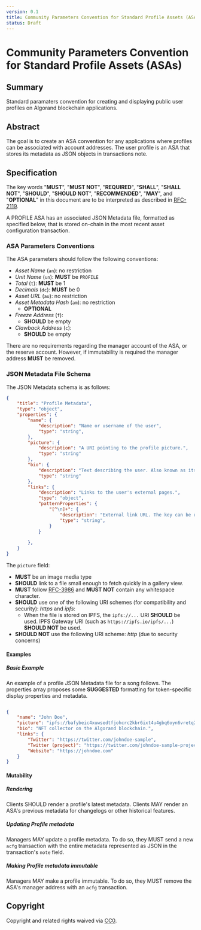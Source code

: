```yaml
---
version: 0.1
title: Community Parameters Convention for Standard Profile Assets (ASAs)
status: Draft
---
```


# Community Parameters Convention for Standard Profile Assets (ASAs)

## Summary

Standard paramaters convention for creating and displaying public user profiles on Algorand blockchain applications.

## Abstract

The goal is to create an ASA convention for any applications where profiles can be associated with account addresses. The user profile is an ASA that stores its metadata as JSON objects in transactions note.

## Specification

The key words "**MUST**", "**MUST NOT**", "**REQUIRED**", "**SHALL**", "**SHALL NOT**", "**SHOULD**", "**SHOULD NOT**", "**RECOMMENDED**", "**MAY**", and "**OPTIONAL**" in this document are to be interpreted as described in [RFC-2119](https://www.ietf.org/rfc/rfc2119.txt).

A PROFILE ASA has an associated JSON Metadata file, formatted as specified below, that is stored on-chain in the most recent asset configuration transaction.

### ASA Parameters Conventions

The ASA parameters should follow the following conventions:

* *Asset Name* (`an`): no restriction
* *Unit Name* (`un`): **MUST** be `PROFILE`
* *Total* (`t`): **MUST** be 1
* *Decimals* (`dc`): **MUST** be 0
* *Asset URL* (`au`): no restriction
* *Asset Metadata Hash* (`am`): no restriction
    * **OPTIONAL**
* *Freeze Address* (`f`): 
    * **SHOULD** be empty
* *Clawback Address* (`c`): 
    * **SHOULD** be empty

There are no requirements regarding the manager account of the ASA, or the reserve account. However, if immutability is required the manager address **MUST** be removed.

### JSON Metadata File Schema

The JSON Metadata schema is as follows:

```json
{
    "title": "Profile Metadata",
    "type": "object",
    "properties": {
        "name": {
            "description": "Name or username of the user",
            "type": "string",
        },
        "picture": {
            "description": "A URI pointing to the profile picture.",
            "type": "string"
        },
        "bio": {
            "description": "Text describing the user. Also known as its biography.",
            "type": "string"
        },
        "links": {
            "description": "Links to the user's external pages.",
            "type": "object",
            "patternProperties": {
                "[^\n]+": {
                    "description": "External link URL. The key can be used as label for this URL.",
                    "type": "string",
                }
            }
            
        },
    }
}
```
The `picture` field: 

* **MUST** be an image media type
* **SHOULD** link to a file small enough to fetch quickly in a gallery view.
* **MUST** follow [RFC-3986](https://www.ietf.org/rfc/rfc3986.txt) and **MUST NOT** contain any whitespace character.
* **SHOULD** use one of the following URI schemes (for compatibility and security): *https* and *ipfs*:
    * When the file is stored on IPFS, the `ipfs://...` URI **SHOULD** be used. IPFS Gateway URI (such as `https://ipfs.io/ipfs/...`) **SHOULD NOT** be used.
* **SHOULD NOT** use the following URI scheme: *http* (due to security concerns)


#### Examples

##### Basic Example

An example of a profile JSON Metadata file for a song follows. The properties array proposes some **SUGGESTED** formatting for token-specific display properties and metadata.

```json

{   
    "name": "John Doe",
    "picture": "ipfs://bafybeic4xuwsedtfjohcrc2kbr6ixt4u4gbq6oyn6vretq2soefulgmkqm",
    "bio": "NFT collector on the Algorand blockchain.",
    "links": {
        "Twitter": "https://twitter.com/johndoe-sample",
        "Twitter (project)": "https://twitter.com/johndoe-sample-project",
        "Website": "https://johndoe.com"
    }
}
```

#### Mutability

##### Rendering

Clients SHOULD render a profile's latest metadata. Clients MAY render an ASA's previous metadata for changelogs or other historical features.

##### Updating Profile metadata

Managers MAY update a profile metadata. To do so, they MUST send a new `acfg` transaction with the entire metadata represented as JSON in the transaction's `note` field.

##### Making Profile metadata immutable

Managers MAY make a profile immutable. To do so, they MUST remove the ASA's manager address with an `acfg` transaction.

## Copyright

Copyright and related rights waived via [CC0](https://creativecommons.org/publicdomain/zero/1.0/).